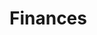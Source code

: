 <!-- This README file is going to be the one displayed on the Grafana.com website for your plugin -->

# Finances



